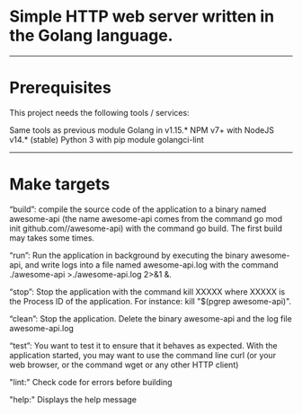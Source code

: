 # Simple HTTP web server written in the Golang language.

---

# Prerequisites

This project needs the following tools / services:

Same tools as previous module Golang in v1.15.* NPM v7+ with NodeJS v14.* (stable) Python 3 with pip module golangci-lint

---

# Make targets 
“build”: compile the source code of the application to a binary named awesome-api (the name awesome-api comes from the command go mod init github.com/<your github handle>/awesome-api) with the command go build. The first build may takes some times.

“run”: Run the application in background by executing the binary awesome-api, and write logs into a file named awesome-api.log with the command ./awesome-api >./awesome-api.log 2>&1 &.

“stop”: Stop the application with the command kill XXXXX where XXXXX is the Process ID of the application. For instance: kill "$(pgrep awesome-api)".

“clean”: Stop the application. Delete the binary awesome-api and the log file awesome-api.log

“test”: You want to test it to ensure that it behaves as expected. With the application started, you may want to use the command line curl (or your web browser, or the command wget or any other HTTP client)

"lint:" Check code for errors before building

"help:" Displays the help message